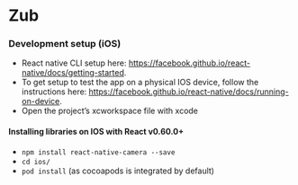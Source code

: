 # Zub

### Development setup (iOS)
* React native CLI setup here: https://facebook.github.io/react-native/docs/getting-started.
* To get setup to test the app on a physical IOS device, follow the instructions here: https://facebook.github.io/react-native/docs/running-on-device. 
* Open the project’s xcworkspace file with xcode

#### Installing libraries on IOS with React v0.60.0+ 
* `npm install react-native-camera --save`
* `cd ios/`
* `pod install` (as cocoapods is integrated by default)
